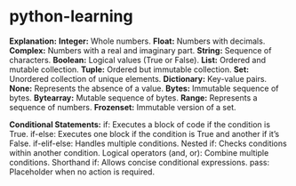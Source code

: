# python-learning
**Explanation:**
**Integer:** Whole numbers.
**Float:** Numbers with decimals.
**Complex:** Numbers with a real and imaginary part.
**String:** Sequence of characters.
**Boolean:** Logical values (True or False).
**List:** Ordered and mutable collection.
**Tuple:** Ordered but immutable collection.
**Set:** Unordered collection of unique elements.
**Dictionary:** Key-value pairs.
**None:** Represents the absence of a value.
**Bytes:** Immutable sequence of bytes.
**Bytearray:** Mutable sequence of bytes.
**Range:** Represents a sequence of numbers.
**Frozenset:** Immutable version of a set.


**Conditional Statements:**
if: Executes a block of code if the condition is True.
if-else: Executes one block if the condition is True and another if it’s False.
if-elif-else: Handles multiple conditions.
Nested if: Checks conditions within another condition.
Logical operators (and, or): Combine multiple conditions.
Shorthand if: Allows concise conditional expressions.
pass: Placeholder when no action is required.
